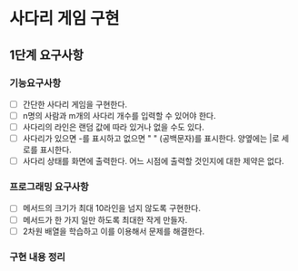 # 사다리 게임 구현

## 1단계 요구사항

### 기능요구사항

- [ ] 간단한 사다리 게임을 구현한다.
- [ ] n명의 사람과 m개의 사다리 개수를 입력할 수 있어야 한다.
- [ ] 사다리의 라인은 랜덤 값에 따라 있거나 없을 수도 있다.
- [ ] 사다리가 있으면 -를 표시하고 없으면 " " (공백문자)를 표시한다. 양옆에는 |로 세로를 표시한다.
- [ ] 사다리 상태를 화면에 출력한다. 어느 시점에 출력할 것인지에 대한 제약은 없다.

### 프로그래밍 요구사항

- [ ] 메서드의 크기가 최대 10라인을 넘지 않도록 구현한다.
- [ ] 메서드가 한 가지 일만 하도록 최대한 작게 만들자.
- [ ] 2차원 배열을 학습하고 이를 이용해서 문제를 해결한다.

### 구현 내용 정리